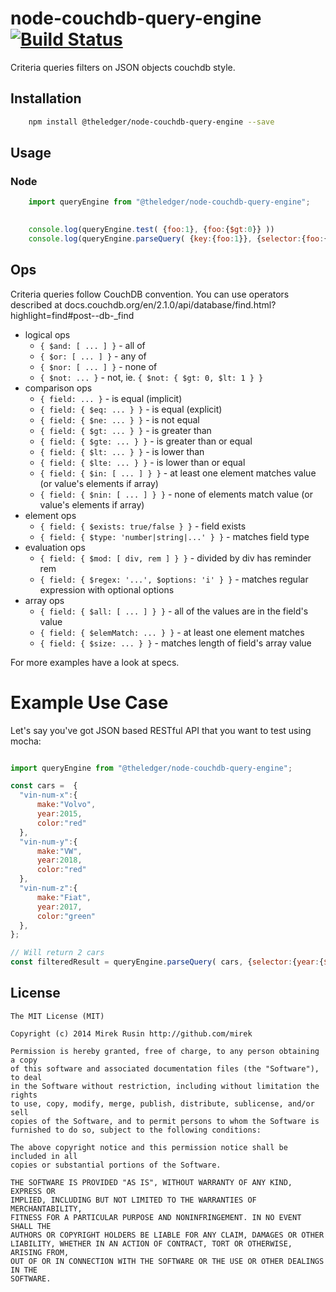 
# node-couchdb-query-engine [![Build Status](https://travis-ci.org/wearetheledger/node-couchdb-query-engine.svg?branch=masterr)](https://travis-ci.org/wearetheledger/node-couchdb-query-engine)

Criteria queries filters on JSON objects couchdb style.

## Installation
```bash
    npm install @theledger/node-couchdb-query-engine --save
```

## Usage

### Node
```javascript
    import queryEngine from "@theledger/node-couchdb-query-engine";

    
    console.log(queryEngine.test( {foo:1}, {foo:{$gt:0}} ))
    console.log(queryEngine.parseQuery( {key:{foo:1}}, {selector:{foo:{$gt:0}}} ))
```

## Ops

Criteria queries follow CouchDB convention. You can use operators described at docs.couchdb.org/en/2.1.0/api/database/find.html?highlight=find#post--db-_find

* logical ops
  * `{ $and: [ ... ] }` - all of
  * `{ $or: [ ... ] }` - any of
  * `{ $nor: [ ... ] }` - none of
  * `{ $not: ... }` - not, ie. `{ $not: { $gt: 0, $lt: 1 } }`
* comparison ops
  * `{ field: ... }` - is equal (implicit)
  * `{ field: { $eq: ... } }` - is equal (explicit)
  * `{ field: { $ne: ... } }` - is not equal
  * `{ field: { $gt: ... } }` - is greater than
  * `{ field: { $gte: ... } }` - is greater than or equal
  * `{ field: { $lt: ... } }` - is lower than
  * `{ field: { $lte: ... } }` - is lower than or equal
  * `{ field: { $in: [ ... ] } }` - at least one element matches value (or value's elements if array)
  * `{ field: { $nin: [ ... ] } }` - none of elements match value (or value's elements if array)
* element ops
  * `{ field: { $exists: true/false } }` - field exists
  * `{ field: { $type: 'number|string|...' } }` - matches field type
* evaluation ops
  * `{ field: { $mod: [ div, rem ] } }` - divided by div has reminder rem
  * `{ field: { $regex: '...', $options: 'i' } }` - matches regular expression with optional options
* array ops
  * `{ field: { $all: [ ... ] } }` - all of the values are in the field's value
  * `{ field: { $elemMatch: ... } }` - at least one element matches
  * `{ field: { $size: ... } }` - matches length of field's array value

For more examples have a look at specs.

# Example Use Case

Let's say you've got JSON based RESTful API that you want to test using mocha:
```javascript

import queryEngine from "@theledger/node-couchdb-query-engine";

const cars =  {
  "vin-num-x":{
      make:"Volvo",
      year:2015,
      color:"red"
  }, 
  "vin-num-y":{
      make:"VW",
      year:2018,
      color:"red"
  }, 
  "vin-num-z":{
      make:"Fiat",
      year:2017,
      color:"green"
  }, 
};

// Will return 2 cars
const filteredResult = queryEngine.parseQuery( cars, {selector:{year:{$gt:2016}}} )
```

## License

    The MIT License (MIT)

    Copyright (c) 2014 Mirek Rusin http://github.com/mirek

    Permission is hereby granted, free of charge, to any person obtaining a copy
    of this software and associated documentation files (the "Software"), to deal
    in the Software without restriction, including without limitation the rights
    to use, copy, modify, merge, publish, distribute, sublicense, and/or sell
    copies of the Software, and to permit persons to whom the Software is
    furnished to do so, subject to the following conditions:

    The above copyright notice and this permission notice shall be included in all
    copies or substantial portions of the Software.

    THE SOFTWARE IS PROVIDED "AS IS", WITHOUT WARRANTY OF ANY KIND, EXPRESS OR
    IMPLIED, INCLUDING BUT NOT LIMITED TO THE WARRANTIES OF MERCHANTABILITY,
    FITNESS FOR A PARTICULAR PURPOSE AND NONINFRINGEMENT. IN NO EVENT SHALL THE
    AUTHORS OR COPYRIGHT HOLDERS BE LIABLE FOR ANY CLAIM, DAMAGES OR OTHER
    LIABILITY, WHETHER IN AN ACTION OF CONTRACT, TORT OR OTHERWISE, ARISING FROM,
    OUT OF OR IN CONNECTION WITH THE SOFTWARE OR THE USE OR OTHER DEALINGS IN THE
    SOFTWARE.